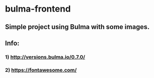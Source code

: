# bulma-frontend

## Simple project using Bulma with some images.

## Info:
### 1) http://versions.bulma.io/0.7.0/
### 2) https://fontawesome.com/
